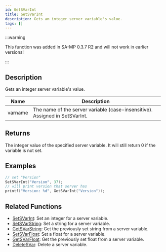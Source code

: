 ```yaml
---
id: GetSVarInt
title: GetSVarInt
description: Gets an integer server variable's value.
tags: []
---
```


:::warning

This function was added in SA-MP 0.3.7 R2 and will not work in earlier versions!

:::

## Description

Gets an integer server variable's value.

| Name | Description |
| --- | --- |
| varname | The name of the server variable (case-insensitive). Assigned in SetSVarInt. |

## Returns

The integer value of the specified server variable. It will still return 0 if the variable is not set.

## Examples

```c
// set "Version"
SetSVarInt("Version", 37);
// will print version that server has
printf("Version: %d", GetSVarInt("Version"));
```

## Related Functions

- [SetSVarInt](SetSVarInt.md): Set an integer for a server variable.
- [SetSVarString](SetSVarString.md): Set a string for a server variable.
- [GetSVarString](GetSVarString.md): Get the previously set string from a server variable.
- [SetSVarFloat](SetSVarFloat.md): Set a float for a server variable.
- [GetSVarFloat](GetSVarFloat.md): Get the previously set float from a server variable.
- [DeleteSVar](DeleteSVar.md): Delete a server variable.
